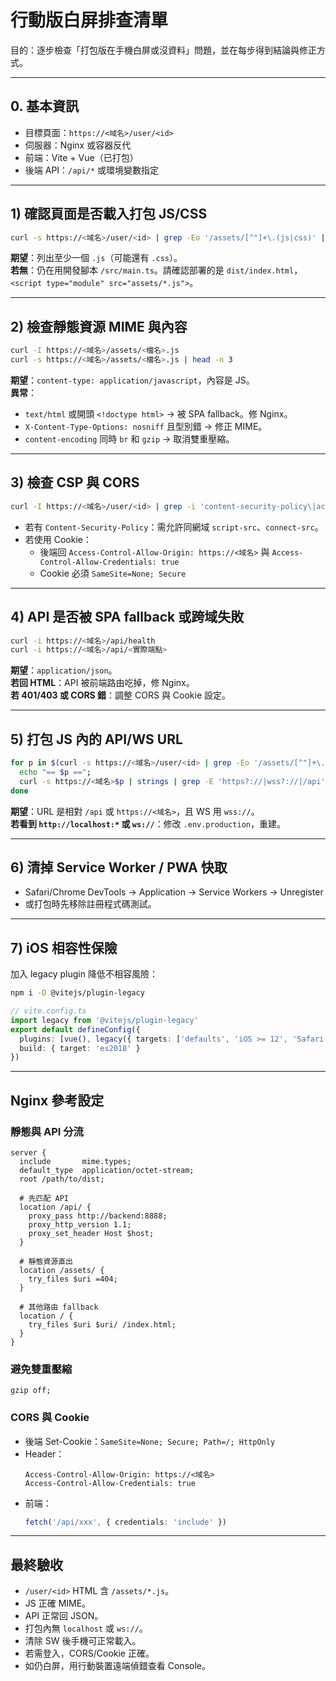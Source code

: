 
# 行動版白屏排查清單

目的：逐步檢查「打包版在手機白屏或沒資料」問題，並在每步得到結論與修正方式。

---

## 0. 基本資訊
- 目標頁面：`https://<域名>/user/<id>`
- 伺服器：Nginx 或容器反代
- 前端：Vite + Vue（已打包）
- 後端 API：`/api/*` 或環境變數指定

---

## 1) 確認頁面是否載入打包 JS/CSS
```bash
curl -s https://<域名>/user/<id> | grep -Eo '/assets/[^"]+\.(js|css)' | sort -u
```
**期望**：列出至少一個 `.js`（可能還有 `.css`）。  
**若無**：仍在用開發腳本 `/src/main.ts`。請確認部署的是 `dist/index.html`，`<script type="module" src="assets/*.js">`。

---

## 2) 檢查靜態資源 MIME 與內容
```bash
curl -I https://<域名>/assets/<檔名>.js
curl -s https://<域名>/assets/<檔名>.js | head -n 3
```
**期望**：`content-type: application/javascript`，內容是 JS。  
**異常**：
- `text/html` 或開頭 `<!doctype html>` → 被 SPA fallback。修 Nginx。  
- `X-Content-Type-Options: nosniff` 且型別錯 → 修正 MIME。  
- `content-encoding` 同時 `br` 和 `gzip` → 取消雙重壓縮。

---

## 3) 檢查 CSP 與 CORS
```bash
curl -I https://<域名>/user/<id> | grep -i 'content-security-policy\|access-control-allow-origin\|access-control-allow-credentials'
```
- 若有 `Content-Security-Policy`：需允許同網域 `script-src`、`connect-src`。  
- 若使用 Cookie：  
  - 後端回 `Access-Control-Allow-Origin: https://<域名>` 與 `Access-Control-Allow-Credentials: true`  
  - Cookie 必須 `SameSite=None; Secure`

---

## 4) API 是否被 SPA fallback 或跨域失敗
```bash
curl -i https://<域名>/api/health
curl -i https://<域名>/api/<實際端點>
```
**期望**：`application/json`。  
**若回 HTML**：API 被前端路由吃掉，修 Nginx。  
**若 401/403 或 CORS 錯**：調整 CORS 與 Cookie 設定。

---

## 5) 打包 JS 內的 API/WS URL
```bash
for p in $(curl -s https://<域名>/user/<id> | grep -Eo '/assets/[^"]+\.js' | sort -u); do
  echo "== $p ==";
  curl -s https://<域名>$p | strings | grep -E 'https?://|wss?://|/api' | head -n 20
done
```
**期望**：URL 是相對 `/api` 或 `https://<域名>`，且 WS 用 `wss://`。  
**若看到 `http://localhost:*` 或 `ws://`**：修改 `.env.production`，重建。

---

## 6) 清掉 Service Worker / PWA 快取
- Safari/Chrome DevTools → Application → Service Workers → Unregister  
- 或打包時先移除註冊程式碼測試。

---

## 7) iOS 相容性保險
加入 legacy plugin 降低不相容風險：
```bash
npm i -D @vitejs/plugin-legacy
```
```ts
// vite.config.ts
import legacy from '@vitejs/plugin-legacy'
export default defineConfig({
  plugins: [vue(), legacy({ targets: ['defaults', 'iOS >= 12', 'Safari >= 12'] })],
  build: { target: 'es2018' }
})
```

---

## Nginx 參考設定

### 靜態與 API 分流
```nginx
server {
  include       mime.types;
  default_type  application/octet-stream;
  root /path/to/dist;

  # 先匹配 API
  location /api/ {
    proxy_pass http://backend:8888;
    proxy_http_version 1.1;
    proxy_set_header Host $host;
  }

  # 靜態資源直出
  location /assets/ {
    try_files $uri =404;
  }

  # 其他路由 fallback
  location / {
    try_files $uri $uri/ /index.html;
  }
}
```

### 避免雙重壓縮
```nginx
gzip off;
```

### CORS 與 Cookie
- 後端 Set-Cookie：`SameSite=None; Secure; Path=/; HttpOnly`  
- Header：
  ```
  Access-Control-Allow-Origin: https://<域名>
  Access-Control-Allow-Credentials: true
  ```
- 前端：
  ```ts
  fetch('/api/xxx', { credentials: 'include' })
  ```

---

## 最終驗收
- `/user/<id>` HTML 含 `/assets/*.js`。  
- JS 正確 MIME。  
- API 正常回 JSON。  
- 打包內無 `localhost` 或 `ws://`。  
- 清除 SW 後手機可正常載入。  
- 若需登入，CORS/Cookie 正確。  
- 如仍白屏，用行動裝置遠端偵錯查看 Console。

